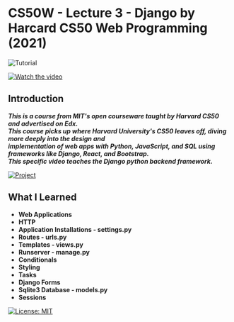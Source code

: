 # CS50W - Lecture 3 - Django by Harcard CS50 Web Programming (2021)

![Tutorial](https://img.shields.io/badge/Tutorial-lightorange)

[![Watch the video](https://img.youtube.com/vi/w8q0C-C1js4/0.jpg)](https://www.youtube.com/watch?v=w8q0C-C1js4)

## Introduction
***This is a course from MIT's open courseware taught by Harvard CS50 and advertised on Edx.  <br>
This course picks up where Harvard University's CS50 leaves off, diving more deeply into the design and <br>
implementation of web apps with Python, JavaScript, and SQL using frameworks like Django, React, and Bootstrap. <br>
This specific video teaches the Django python backend framework.***

[![Project](https://img.shields.io/badge/Click%20Here%20To%20See%20My%20Project!-pink)](https://github.com/thespcrewroy/TutorialHell/tree/main/WebDevelopment/Django/Project/Lecture3)

## What I Learned
* **Web Applications**
* **HTTP**
* **Application Installations - settings.py**
* **Routes - urls.py**
* **Templates - views.py**
* **Runserver - manage.py**
* **Conditionals**
* **Styling**
* **Tasks**
* **Django Forms**
* **Sqlite3 Database - models.py**
* **Sessions**

[![License: MIT](https://img.shields.io/badge/License-MIT%202024-orange.svg)](https://opensource.org/license/mit)
